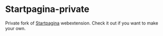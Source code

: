 # Startpagina-private

Private fork of [Startpagina](https://github.com/2zqa/startpagina) webextension.
Check it out if you want to make your own.
